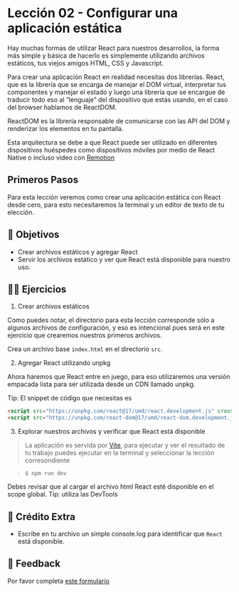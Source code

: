 # Lección 02 - Configurar una aplicación estática

Hay muchas formas de utilizar React para nuestros desarrollos, la forma más simple y básica de hacerlo es simplemente utilizando archivos estáticos, tus viejos amigos HTML, CSS y Javascript.

Para crear una aplicación React en realidad necesitas dos librerías. React, que es la librería que se encarga de manejar el DOM virtual, interpretar tus componentes y manejar el estado y luego una librería que se encargue de traducir todo eso al “lenguaje” del dispositivo que estás usando, en el caso del browser hablamos de ReactDOM.

ReactDOM es la librería responsable de comunicarse con las API del DOM y renderizar los elementos en tu pantalla.

Esta arquitectura se debe a que React puede ser utilizado en diferentes dispositivos huéspedes como dispositivos móviles por medio de React Native o incluso video con [Remotion](https://github.com/JonnyBurger/remotion)

## Primeros Pasos

Para esta lección veremos como crear una aplicación estática con React desde cero, para esto necesitaremos la terminal y un editor de texto de tu elección.

## 🎯 Objetivos

- Crear archivos estáticos y agregar React
- Servir los archivos estático y ver que React está disponible para nuestro uso.

## 🏋️‍♂️ Ejercicios

1. Crear archivos estáticos

Como puedes notar, el directorio para esta lección corresponde sólo a algunos archivos de configuración, y eso es intencional pues será en este ejercicio que crearemos nuestros primeros archivos.

Crea un archivo base `index.html` en el directorio `src`.

2. Agregar React utilizando unpkg

Ahora haremos que React entre en juego, para eso utilizaremos una versión empacada lista para ser utilizada desde un CDN llamado unpkg.

Tip: El snippet de código que necesitas es

```html
<script src="https://unpkg.com/react@17/umd/react.development.js" crossorigin></script>
<script src="https://unpkg.com/react-dom@17/umd/react-dom.development.js" crossorigin></script>
```

3. Explorar nuestros archivos y verificar que React está disponible

> La aplicación es servida por [Vite](https://vitejs.dev/), para ejecutar y ver el resultado de tu trabajo puedes ejecutar en la terminal y seleccionar la lección corresondiente

> `$ npm run dev`

Debes revisar que al cargar el archivo html React esté disponible en el scope global. Tip: utiliza las DevTools

## 🍬 Crédito Extra
- Escribe en tu archivo un simple console.log para identificar que `React` está disponible.

## 📣 Feedback
Por favor completa [este formulario](https://docs.google.com/forms/d/e/1FAIpQLSfVXaAKvJ7aj_de08YTet3g4Go5FV7QrI9TJWkYI1UDg1KW6A/viewform?usp=pp_url&entry.1045988887=Lección%2002)